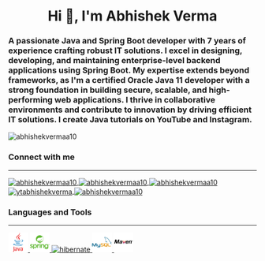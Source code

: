 <h1 align="center">
    Hi 👋, I'm Abhishek Verma
</h1>
<h3>
    A passionate Java and Spring Boot developer with 7 years of experience crafting robust IT solutions. I excel in
    designing, developing, and maintaining enterprise-level backend applications using Spring Boot. My expertise extends
    beyond frameworks, as I'm a certified Oracle Java 11 developer with a strong foundation in building secure,
    scalable, and high-performing web applications. I thrive in collaborative environments and contribute to innovation
    by driving efficient IT solutions. I create Java tutorials on YouTube and Instagram.
</h3>
<p align="left">
    <img src="https://komarev.com/ghpvc/?username=abhishekvermaa10&label=Profile%20views&color=0e75b6&style=flat" alt="abhishekvermaa10" />
</p>
<h3 align="left">Connect with me</h3>
<hr>
<p align="left">
    <a href="https://www.youtube.com/c/abhishekvermaa10" target="blank">
        <img align="center" src="https://raw.githubusercontent.com/rahuldkjain/github-profile-readme-generator/master/src/images/icons/Social/youtube.svg" alt="abhishekvermaa10" height="30" width="40" />
    </a>
    <a href="https://linkedin.com/in/abhishekvermaa10" target="blank">
        <img align="center" src="https://raw.githubusercontent.com/rahuldkjain/github-profile-readme-generator/master/src/images/icons/Social/linked-in-alt.svg" alt="abhishekvermaa10" height="30" width="40" />
    </a>
    <a href="https://instagram.com/abhishekvermaa10" target="blank">
        <img align="center" src="https://raw.githubusercontent.com/rahuldkjain/github-profile-readme-generator/master/src/images/icons/Social/instagram.svg" alt="abhishekvermaa10" height="30" width="40" />
    </a>
    <a href="https://twitter.com/ytabhishekverma" target="blank">
        <img align="center" src="https://raw.githubusercontent.com/rahuldkjain/github-profile-readme-generator/master/src/images/icons/Social/twitter.svg" alt="ytabhishekverma" height="30" width="40" />
    </a>
    <a href="https://github.com/abhishekvermaa10" target="blank">
        <img align="center" src="https://raw.githubusercontent.com/rahuldkjain/github-profile-readme-generator/master/src/images/icons/Social/github.svg" alt="abhishekvermaa10" height="30" width="40" />
    </a>
</p>
<h3 align="left">Languages and Tools</h3>
<hr>
<p align="left">
    <a href="https://www.java.com" target="_blank" rel="noreferrer">
        <img src="https://raw.githubusercontent.com/devicons/devicon/master/icons/java/java-original-wordmark.svg" alt="java" width="40" height="40" />
    </a>
    <a href="https://spring.io" target="_blank" rel="noreferrer">
        <img src="https://github.com/devicons/devicon/blob/master/icons/spring/spring-original-wordmark.svg" alt="spring" width="40" height="40" />
    </a>
    <a href="https://hibernate.org" target="_blank" rel="noreferrer">
        <img src="https://cdn.jsdelivr.net/gh/devicons/devicon@latest/icons/hibernate/hibernate-original-wordmark.svg" alt="hibernate" width="40" height="40" />
    </a>
    <a href="https://www.mysql.com" target="_blank" rel="noreferrer">
        <img src="https://raw.githubusercontent.com/devicons/devicon/master/icons/mysql/mysql-original-wordmark.svg" alt="mysql" width="40" height="40"/>
    </a>
    <a href="https://maven.apache.org" target="_blank" rel="noreferrer">
        <img src="https://github.com/devicons/devicon/blob/master/icons/maven/maven-original-wordmark.svg" alt="mysql" width="40" height="40"/>
    </a>
</p>
